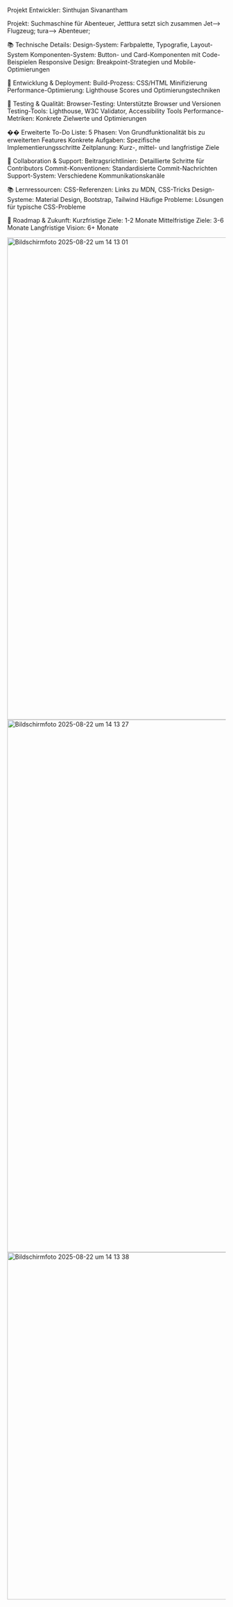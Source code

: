 Projekt Entwickler: Sinthujan Sivanantham

Projekt: Suchmaschine für Abenteuer, Jetttura setzt sich zusammen Jet--> Flugzeug; tura--> Abenteuer;

📚 Technische Details: Design-System: Farbpalette, Typografie, Layout-System Komponenten-System: Button- und Card-Komponenten mit Code-Beispielen Responsive Design: Breakpoint-Strategien und Mobile-Optimierungen

🔧 Entwicklung & Deployment: Build-Prozess: CSS/HTML Minifizierung Performance-Optimierung: Lighthouse Scores und Optimierungstechniken

🧪 Testing & Qualität: Browser-Testing: Unterstützte Browser und Versionen Testing-Tools: Lighthouse, W3C Validator, Accessibility Tools Performance-Metriken: Konkrete Zielwerte und Optimierungen

�� Erweiterte To-Do Liste: 5 Phasen: Von Grundfunktionalität bis zu erweiterten Features Konkrete Aufgaben: Spezifische Implementierungsschritte Zeitplanung: Kurz-, mittel- und langfristige Ziele

🤝 Collaboration & Support: Beitragsrichtlinien: Detaillierte Schritte für Contributors Commit-Konventionen: Standardisierte Commit-Nachrichten Support-System: Verschiedene Kommunikationskanäle

📚 Lernressourcen: CSS-Referenzen: Links zu MDN, CSS-Tricks Design-Systeme: Material Design, Bootstrap, Tailwind Häufige Probleme: Lösungen für typische CSS-Probleme

🎯 Roadmap & Zukunft: Kurzfristige Ziele: 1-2 Monate Mittelfristige Ziele: 3-6 Monate Langfristige Vision: 6+ Monate

<img width="1163" height="1112" alt="Bildschirmfoto 2025-08-22 um 14 13 01" src="https://github.com/user-attachments/assets/1f3265f1-1709-406f-acb4-6340bfe7b469" />
<img width="1150" height="1228" alt="Bildschirmfoto 2025-08-22 um 14 13 27" src="https://github.com/user-attachments/assets/d6598fa6-430b-40c5-bb71-1062659324e4" />
<img width="1164" height="801" alt="Bildschirmfoto 2025-08-22 um 14 13 38" src="https://github.com/user-attachments/assets/3cb7b88e-eeef-43c2-918d-676d4ea8961d" />
